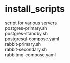 # install_scripts
script for various servers  <br>
postgres-primary.sh  <br> 
postgres-standby.sh  <br>
postgresql-compose.yaml  <br>
rabbit-primary.sh  <br>
rabbit-secondary.sh <br>
rabbitmq-compose.yaml
